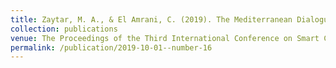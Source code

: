 ```yaml
---
title: Zaytar, M. A., & El Amrani, C. (2019). The Mediterranean Dialogue Earth Observatory’s Data Pipeline and Current Developments. In The Proceedings of the Third International Conference on Smart City Applications (pp. 1214-1229). Springer, Cham.
collection: publications
venue: The Proceedings of the Third International Conference on Smart City Applications
permalink: /publication/2019-10-01--number-16
---
```

